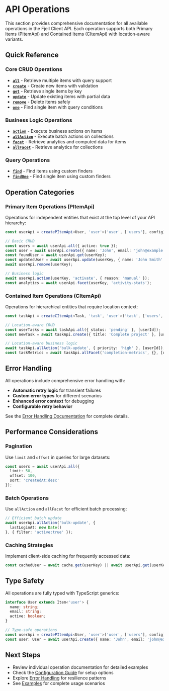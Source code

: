 # API Operations

This section provides comprehensive documentation for all available operations in the Fjell Client API. Each operation supports both Primary Items (PItemApi) and Contained Items (CItemApi) with location-aware variants.

## Quick Reference

### Core CRUD Operations
- **[`all`](./all.md)** - Retrieve multiple items with query support
- **[`create`](./create.md)** - Create new items with validation
- **[`get`](./get.md)** - Retrieve single items by key
- **[`update`](./update.md)** - Update existing items with partial data
- **[`remove`](./remove.md)** - Delete items safely
- **[`one`](./one.md)** - Find single item with query conditions

### Business Logic Operations
- **[`action`](./action.md)** - Execute business actions on items
- **[`allAction`](./allAction.md)** - Execute batch actions on collections
- **[`facet`](./facet.md)** - Retrieve analytics and computed data for items
- **[`allFacet`](./allFacet.md)** - Retrieve analytics for collections

### Query Operations
- **[`find`](./find.md)** - Find items using custom finders
- **[`findOne`](./findOne.md)** - Find single item using custom finders

## Operation Categories

### Primary Item Operations (PItemApi)
Operations for independent entities that exist at the top level of your API hierarchy:

```typescript
const userApi = createPItemApi<User, 'user'>('user', ['users'], config);

// Basic CRUD
const users = await userApi.all({ active: true });
const user = await userApi.create({ name: 'John', email: 'john@example.com' });
const foundUser = await userApi.get(userKey);
const updatedUser = await userApi.update(userKey, { name: 'John Smith' });
await userApi.remove(userKey);

// Business logic
await userApi.action(userKey, 'activate', { reason: 'manual' });
const analytics = await userApi.facet(userKey, 'activity-stats');
```

### Contained Item Operations (CItemApi)
Operations for hierarchical entities that require location context:

```typescript
const taskApi = createCItemApi<Task, 'task', 'user'>('task', ['users', 'tasks'], config);

// Location-aware CRUD
const userTasks = await taskApi.all({ status: 'pending' }, [userId]);
const newTask = await taskApi.create({ title: 'Complete project' }, [userId]);

// Location-aware business logic
await taskApi.allAction('bulk-update', { priority: 'high' }, [userId]);
const taskMetrics = await taskApi.allFacet('completion-metrics', {}, [userId]);
```

## Error Handling

All operations include comprehensive error handling with:
- **Automatic retry logic** for transient failures
- **Custom error types** for different scenarios
- **Enhanced error context** for debugging
- **Configurable retry behavior**

See the [Error Handling Documentation](../error-handling/README.md) for complete details.

## Performance Considerations

### Pagination
Use `limit` and `offset` in queries for large datasets:

```typescript
const users = await userApi.all({
  limit: 50,
  offset: 100,
  sort: 'createdAt:desc'
});
```

### Batch Operations
Use `allAction` and `allFacet` for efficient batch processing:

```typescript
// Efficient batch update
await userApi.allAction('bulk-update', {
  lastLoginAt: new Date()
}, { filter: 'active:true' });
```

### Caching Strategies
Implement client-side caching for frequently accessed data:

```typescript
const cachedUser = await cache.get(userKey) || await userApi.get(userKey);
```

## Type Safety

All operations are fully typed with TypeScript generics:

```typescript
interface User extends Item<'user'> {
  name: string;
  email: string;
  active: boolean;
}

// Type-safe operations
const userApi = createPItemApi<User, 'user'>('user', ['users'], config);
const user: User = await userApi.create({ name: 'John', email: 'john@example.com' });
```

## Next Steps

- Review individual operation documentation for detailed examples
- Check the [Configuration Guide](../configuration.md) for setup options
- Explore [Error Handling](../error-handling/README.md) for resilience patterns
- See [Examples](../../examples-README.md) for complete usage scenarios
